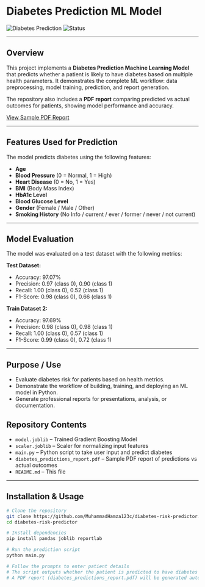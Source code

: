 # Diabetes Prediction ML Model

![Diabetes Prediction](https://img.shields.io/badge/ML-Python-blue) ![Status](https://img.shields.io/badge/status-Completed-green)

---

## Overview

This project implements a **Diabetes Prediction Machine Learning Model** that predicts whether a patient is likely to have diabetes based on multiple health parameters. It demonstrates the complete ML workflow: data preprocessing, model training, prediction, and report generation.

The repository also includes a **PDF report** comparing predicted vs actual outcomes for patients, showing model performance and accuracy.

[View Sample PDF Report](https://github.com/MuhammadHamza123c/diabetes-risk-predictor/blob/main/diabetes_predictions_report.pdf)

---

## Features Used for Prediction

The model predicts diabetes using the following features:

- **Age**  
- **Blood Pressure** (0 = Normal, 1 = High)  
- **Heart Disease** (0 = No, 1 = Yes)  
- **BMI** (Body Mass Index)  
- **HbA1c Level**  
- **Blood Glucose Level**  
- **Gender** (Female / Male / Other)  
- **Smoking History** (No Info / current / ever / former / never / not current)  

---

## Model Evaluation

The model was evaluated on a test dataset with the following metrics:

**Test Dataset:**

- Accuracy: 97.07%  
- Precision: 0.97 (class 0), 0.90 (class 1)  
- Recall: 1.00 (class 0), 0.52 (class 1)  
- F1-Score: 0.98 (class 0), 0.66 (class 1)  

**Train Dataset 2:**

- Accuracy: 97.69%  
- Precision: 0.98 (class 0), 0.98 (class 1)  
- Recall: 1.00 (class 0), 0.57 (class 1)  
- F1-Score: 0.99 (class 0), 0.72 (class 1)  



---

## Purpose / Use

- Evaluate diabetes risk for patients based on health metrics.  
- Demonstrate the workflow of building, training, and deploying an ML model in Python.  
- Generate professional reports for presentations, analysis, or documentation.


## Repository Contents

- `model.joblib` – Trained Gradient Boosting Model  
- `scaler.joblib` – Scaler for normalizing input features  
- `main.py` – Python script to take user input and predict diabetes  
- `diabetes_predictions_report.pdf` – Sample PDF report of predictions vs actual outcomes  
- `README.md` – This file  

---

## Installation & Usage

```bash
# Clone the repository
git clone https://github.com/MuhammadHamza123c/diabetes-risk-predictor.git
cd diabetes-risk-predictor

# Install dependencies
pip install pandas joblib reportlab

# Run the prediction script
python main.py

# Follow the prompts to enter patient details
# The script outputs whether the patient is predicted to have diabetes
# A PDF report (diabetes_predictions_report.pdf) will be generated automatically

